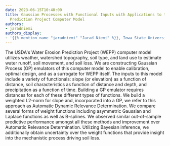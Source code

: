 ```yaml
---
date: 2023-06-15T10:40:00
title: Gaussian Processes with Functional Inputs with Applications to the Water Erosion
  Prediction Project Computer Model
authors:
- jaradniemi
authors_display:
- '{{% mention_name "jaradniemi" "Jarad Niemi" %}}, Iowa State University'
---
```

The USDA's Water Erosion Prediction Project (WEPP) computer model utilizes weather, watershed topography, soil type, and land use to estimate water runoff, soil movement, and soil loss. We are constructing Gaussian Process (GP) emulators of this computer model to enable calibration, optimal design, and as a surrogate for WEPP itself. The inputs to this model include a variety of functionals: slope (or elevation) as a function of distance, soil characteristics as function of distance and depth, and precipitation as a function of time. Building a GP emulator requires distances for each of these different types of functions. We build a weighted L2-norm for slope and, incorporated into a GP, we refer to this approach as Automatic Dynamic Relevance Determination. We compare several forms of weight functions including asymmetric Gaussian and Laplace functions as well as B-splines. We observed similar out-of-sample predictive performance amongst all these methods and improvement over Automatic Relevance Determination. Utilizing Bayesian inference, we additionally obtain uncertainty over the weight functions that provide insight into the mechanistic process driving soil loss.
